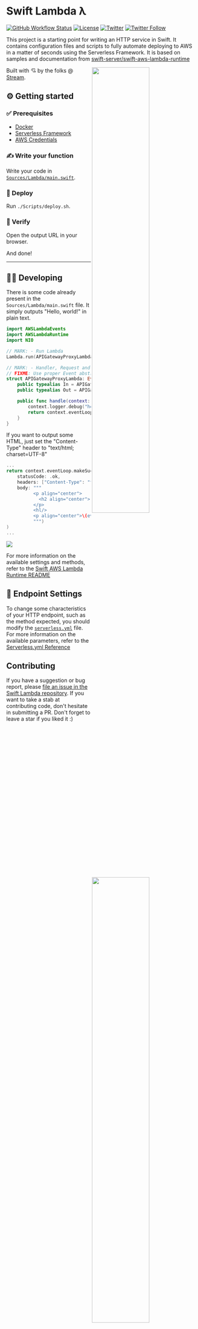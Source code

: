 # Swift Lambda λ
[![GitHub Workflow Status](https://img.shields.io/github/workflow/status/getstream/swift-lambda/Swift)](https://github.com/GetStream/swift-lambda/actions?query=workflow%3ASwift)
[![License](https://img.shields.io/github/license/getstream/swift-lambda)](/LICENSE)
[![Twitter](https://img.shields.io/twitter/url?url=https%3A%2F%2Fgithub.com%2FGetStream%2Fswift-lambda)](https://twitter.com/intent/tweet?text=Wow:&url=https%3A%2F%2Fgithub.com%2FGetStream%2Fswift-lambda)
[![Twitter Follow](https://img.shields.io/twitter/follow/getstream_io?style=social)](https://twitter.com/intent/follow?screen_name=getstream_io)

This project is a starting point for writing an HTTP service in Swift. It contains configuration files and scripts to fully automate deploying to AWS in a matter of seconds using the Serverless Framework. It is based on samples and documentation from [swift-server/swift-aws-lambda-runtime](https://github.com/swift-server/swift-aws-lambda-runtime)

<img align="right" src="https://i.imgur.com/dSz1pYT.png" width="55%" />
<img align="right" src="https://i.imgur.com/FocTSMk.png" width="55%" />

Built with 💘 by the folks @ [Stream](https://getstream.io).

## ⚙️ Getting started

### ✅ Prerequisites
- [Docker](https://docs.docker.com/docker-for-mac/install/)
- [Serverless Framework](https://www.serverless.com/framework/docs/getting-started/)
- [AWS Credentials](https://www.serverless.com/framework/docs/providers/aws/guide/credentials/)

### ✍️ Write your function

Write your code in [`Sources/Lambda/main.swift`](Sources/Lambda/main.swift).

### 🚀 Deploy

Run `./Scripts/deploy.sh`.

### 🔎 Verify

Open the output URL in your browser.

And done!

<hr />

## 👩‍💻 Developing

There is some code already present in the `Sources/Lambda/main.swift` file. It simply outputs "Hello, world!" in plain text.

```swift
import AWSLambdaEvents
import AWSLambdaRuntime
import NIO

// MARK: - Run Lambda
Lambda.run(APIGatewayProxyLambda())

// MARK: - Handler, Request and Response
// FIXME: Use proper Event abstractions once added to AWSLambdaRuntime
struct APIGatewayProxyLambda: EventLoopLambdaHandler {
    public typealias In = APIGateway.Request
    public typealias Out = APIGateway.Response

    public func handle(context: Lambda.Context, event: APIGateway.Request) -> EventLoopFuture<APIGateway.Response> {
        context.logger.debug("hello, api gateway!")
        return context.eventLoop.makeSucceededFuture(APIGateway.Response(statusCode: .ok, body: "Hello, world!"))
    }
}
```

If you want to output some HTML, just set the "Content-Type" header to "text/html; charset=UTF-8"

```swift
...
return context.eventLoop.makeSucceededFuture(APIGateway.Response(
    statusCode: .ok,
    headers: ["Content-Type": "text/html; charset=UTF-8"],
    body: """
          <p align="center">
            <h2 align="center"> Hello, world! From Swift 5.2 💘 </h2>
          </p>
          <hl/>
          <p align="center">\(event.requestContext.identity.userAgent ?? "")</p>
          """)
)
...
```

![](https://i.imgur.com/CBWG1vG.png)

For more information on the available settings and methods, refer to the [Swift AWS Lambda Runtime README](https://github.com/swift-server/swift-aws-lambda-runtime)

## 📡 Endpoint Settings

To change some characteristics of your HTTP endpoint, such as the method expected, you should modify the [`serverless.yml`](https://github.com/GetStream/swift-lambda/blob/main/serverless.yml#L70-L72) file. For more information on the available parameters, refer to the [Serverless.yml Reference](https://www.serverless.com/framework/docs/providers/aws/guide/serverless.yml/)

## Contributing

If you have a suggestion or bug report, please [file an issue in the Swift Lambda repository](https://github.com/GetStream/swift-lambda/issues/new). If you want to take a stab at contributing code, don't hesitate in submitting a PR.  Don't forget to leave a star if you liked it :)
